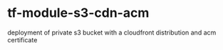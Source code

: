 # tf-module-s3-cdn-acm
deployment of private s3 bucket with a cloudfront distribution and acm certificate

